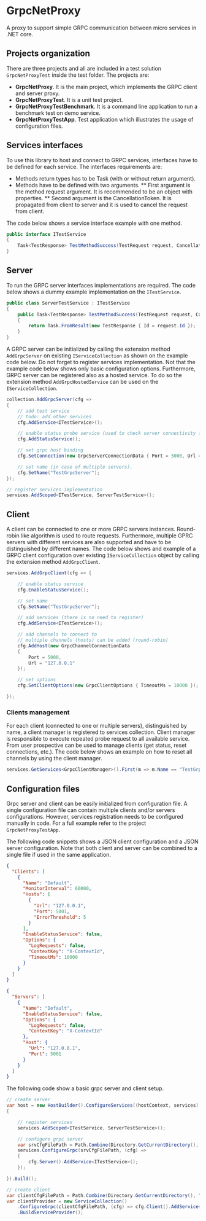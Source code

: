 # GrpcNetProxy

A proxy to support simple GRPC communication between micro services in .NET core.


## Projects organization

There are three projects and all are included in a test solution `GrpcNetProxyTest` inside the test folder. The projects are:
* **GrpcNetProxy**. It is the main project, which implements the GRPC client and server proxy.
* **GrpcNetProxyTest**. It is a unit test project.
* **GrpcNetProxyTestBenchmark**. It is a command line application to run a benchmark test on demo service.
* **GrpcNetProxyTestApp**. Test application which illustrates the usage of configuration files.


## Services interfaces

To use this library to host and connect to GRPC services, interfaces have to be defined for each service. The interfaces requirements are:
* Methods return types has to be Task (with or without return argument).
* Methods have to be defined with two arguments.
** First argument is the method request argument. It is recommended to be an object with properties.
** Second argument is the CancellationToken. It is propagated from client to server and it is used to cancel the request from client.

The code below shows a service interface example with one method.

~~~cs
public interface ITestService
{
	Task<TestResponse> TestMethodSuccess(TestRequest request, CancellationToken token = default);	
}
~~~


## Server 

To run the GRPC server interfaces implementations are required. The code below shows a dummy example implementation on the `ITestService`.

~~~cs
public class ServerTestService : ITestService
{
	public Task<TestResponse> TestMethodSuccess(TestRequest request, CancellationToken token = default)
	{
		return Task.FromResult(new TestResponse { Id = request.Id });
	}
}
~~~

A GRPC server can be  initialized by calling the extension method `AddGrpcServer` on existing `IServiceCollection` as shown on the example code below. Do not forget to register services implementation. Not that the example code below shows only basic configuration options. Furthermore, GRPC server can be registered also as a hosted service. To do so the extension method `AddGrpcHostedService` can be used on the `IServiceCollection`.

~~~cs
collection.AddGrpcServer(cfg =>
{
	// add test service
	// todo: add other services
	cfg.AddService<ITestService>();

	// enable status probe service (used to check server connectivity from clients)
	cfg.AddStatusService();

	// set grpc host binding 
	cfg.SetConnection(new GrpcServerConnectionData { Port = 5000, Url = "127.0.0.1" });

	// set name (in case of multiple servers).
	cfg.SetName("TestGrpcServer");
});

// register services implementation
services.AddScoped<ITestService, ServerTestService>();
~~~


## Client

A client can be connected to one or more GRPC servers instances. Round-robin like algorithm is used to route requests. Furthermore, multiple GPRC servers with different services are also supported and have to be distinguished by different names. The code below shows and example of a GRPC client configuration over existing `IServiceCollection` object by calling the extension method `AddGrpcClient`.

~~~cs
services.AddGrpcClient(cfg => {

	// enable status service 
	cfg.EnableStatusService();

	// set name 
	cfg.SetName("TestGrpcServer");

	// add services (there is no need to register)
	cfg.AddService<ITestService>();

	// add channels to connect to
	// multiple channels (hosts) can be added (round-robin)
	cfg.AddHost(new GrpcChannelConnectionData
	{
		Port = 5000,
		Url = "127.0.0.1"
	});

	// set options 
	cfg.SetClientOptions(new GrpcClientOptions { TimeoutMs = 10000 });

});
~~~


### Clients management

For each client (connected to one or multiple servers), distinguished by name, a client manager is registered to services collection. Client manager is responsible to execute repeated probe request to all available service. From user prospective can be used to manage clients (get status, reset connections, etc.). The code below shows an example on how to reset all channels by using the client manager.

~~~cs
services.GetServices<GrpcClientManager>().First(m => m.Name == "TestGrpcServer").ResetChannels();
~~~


## Configuration files

Grpc server and client can be easily initialized from configuration file. A single configuration file can contain multiple clients and/or servers configurations. However, services registration needs to be configured manually in code. For a full example refer to the project `GrpcNetProxyTestApp`.

The following code snippets shows a JSON client configuration and a JSON server configuration. Note that both client and server can be combined to a single file if used in the same application.

~~~json
{
  "Clients": [
    {
      "Name": "Default",
      "MonitorInterval": 60000,
      "Hosts": [
        {
          "Url": "127.0.0.1",
          "Port": 5001,
          "ErrorThreshold": 5
        }
      ],
      "EnableStatusService": false,
      "Options": {
        "LogRequests": false,
        "ContextKey": "X-ContextId",
        "TimeoutMs": 10000
      }
    }
  ]
}
~~~

~~~json
{
  "Servers": [
    {
      "Name": "Default",
      "EnableStatusService": false,
      "Options": {
        "LogRequests": false,
        "ContextKey": "X-ContextId"
      },
      "Host": {
        "Url": "127.0.0.1",
        "Port": 5001
      }
    }
  ]
}
~~~

The following code show a basic grpc server and client setup.

~~~cs
// create server
var host = new HostBuilder().ConfigureServices((hostContext, services) =>
{

	// register services
	services.AddScoped<ITestService, ServerTestService>();

	// configure grpc server
	var srvCfgFilePath = Path.Combine(Directory.GetCurrentDirectory(), "grpcServerOnly.json");
	services.ConfigureGrpc(srvCfgFilePath, (cfg) =>
	{
		cfg.Server().AddService<ITestService>();
	});

}).Build();

// create client
var clientCfgFilePath = Path.Combine(Directory.GetCurrentDirectory(), "grpcClientOnly.json");
var clientProvider = new ServiceCollection()
	.ConfigureGrpc(clientCfgFilePath, (cfg) => cfg.Client().AddService<ITestService>())
	.BuildServiceProvider();
~~~
